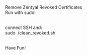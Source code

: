 Remove Zentyal Revoked Certificates<br />
Run with sudo!<br /><br />

connect SSH and:<br />
sudo ./clean_revoked.sh<br /><br />

Have Fun!

